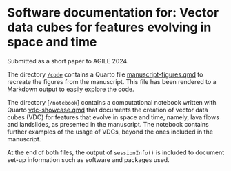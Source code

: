 # Software documentation for: Vector data cubes for features evolving in space and time
Submitted as a short paper to AGILE 2024.

The directory [`/code`](/code) contains a Quarto file [manuscript-figures.qmd](code/manuscript-figures.qmd) to recreate the figures from the manuscript.
This file has been rendered to a Markdown output to easily explore the code. 

The directory [`/notebook`] contains a computational notebook written with Quarto [vdc-showcase.qmd](notebook/vdc-showcase.qmd) that documents the creation of vector data cubes (VDC) for features that evolve in space and time, namely, lava flows and landslides, as presented in the manuscript. The notebook contains further examples of the usage of VDCs, beyond the ones included in the manuscript. 

At the end of both files, the output of `sessionInfo()` is included to document set-up information such as software and packages used.